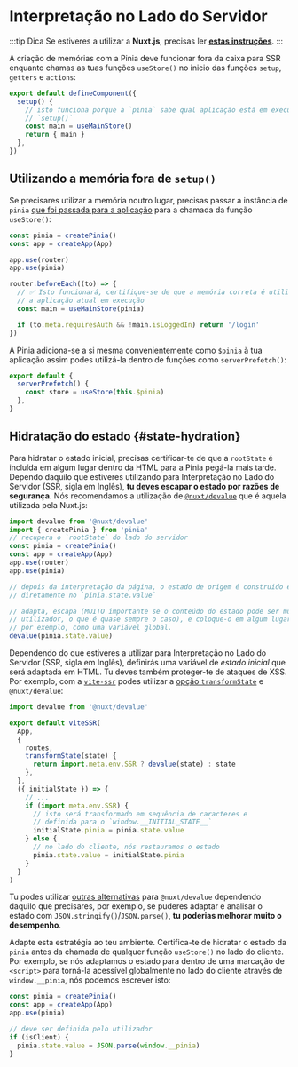 # Interpretação no Lado do Servidor

:::tip Dica
Se estiveres a utilizar a **Nuxt.js**, precisas ler [**estas instruções**](./nuxt.md).
:::

A criação de memórias com a Pinia deve funcionar fora da caixa para SSR enquanto chamas as tuas funções `useStore()` no inicio das funções `setup`, `getters` e `actions`:

```js
export default defineComponent({
  setup() {
    // isto funciona porque a `pinia` sabe qual aplicação está em execução dentro de
    // `setup()`
    const main = useMainStore()
    return { main }
  },
})
```

## Utilizando a memória fora de `setup()`

Se precisares utilizar a memória noutro lugar, precisas passar a instância de `pinia` [que foi passada para a aplicação](#instalar-a-extensão) para a chamada da função `useStore()`:

```js
const pinia = createPinia()
const app = createApp(App)

app.use(router)
app.use(pinia)

router.beforeEach((to) => {
  // ✅ Isto funcionará, certifique-se de que a memória correta é utilizada para
  // a aplicação atual em execução
  const main = useMainStore(pinia)

  if (to.meta.requiresAuth && !main.isLoggedIn) return '/login'
})
```

A Pinia adiciona-se a si mesma convenientemente como `$pinia` à tua aplicação assim podes utilizá-la dentro de funções como `serverPrefetch()`:

```js
export default {
  serverPrefetch() {
    const store = useStore(this.$pinia)
  },
}
```

## Hidratação do estado {#state-hydration}

Para hidratar o estado inicial, precisas certificar-te de que a `rootState` é incluída em algum lugar dentro da HTML para a Pinia pegá-la mais tarde. Dependo daquilo que estiveres utilizando para Interpretação no Lado do Servidor (SSR, sigla em Inglês), **tu deves escapar o estado por razões de segurança**. Nós recomendamos a utilização de [`@nuxt/devalue`](https://github.com/nuxt-contrib/devalue) que é aquela utilizada pela Nuxt.js:

```js
import devalue from '@nuxt/devalue'
import { createPinia } from 'pinia'
// recupera o `rootState` do lado do servidor
const pinia = createPinia()
const app = createApp(App)
app.use(router)
app.use(pinia)

// depois da interpretação da página, o estado de origem é construido e pode ser lido
// diretamente no `pinia.state.value`

// adapta, escapa (MUITO importante se o conteúdo do estado pode ser mudado pelo
// utilizador, o que é quase sempre o caso), e coloque-o em algum lugar na página,
// por exemplo, como uma variável global.
devalue(pinia.state.value)
```

Dependendo do que estiveres a utilizar para Interpretação no Lado do Servidor (SSR, sigla em Inglês), definirás uma variável de _estado inicial_ que será adaptada em HTML. Tu deves também proteger-te de ataques de XSS. Por exemplo, com a [`vite-ssr`](https://github.com/frandiox/vite-ssr) podes utilizar a [opção `transformState`](https://github.com/frandiox/vite-ssr#state-serialization) e `@nuxt/devalue`:

```js
import devalue from '@nuxt/devalue'

export default viteSSR(
  App,
  {
    routes,
    transformState(state) {
      return import.meta.env.SSR ? devalue(state) : state
    },
  },
  ({ initialState }) => {
    // ...
    if (import.meta.env.SSR) {
      // isto será transformado em sequência de caracteres e
      // definida para o `window.__INITIAL_STATE__`
      initialState.pinia = pinia.state.value
    } else {
      // no lado do cliente, nós restauramos o estado
      pinia.state.value = initialState.pinia
    }
  }
)
```

Tu podes utilizar [outras alternativas](https://github.com/nuxt-contrib/devalue#see-also) para `@nuxt/devalue` dependendo daquilo que precisares, por exemplo, se puderes adaptar e analisar o estado com `JSON.stringify()`/`JSON.parse()`, **tu poderias melhorar muito o desempenho**.

Adapte esta estratégia ao teu ambiente. Certifica-te de hidratar o estado da `pinia` antes da chamada de qualquer função `useStore()` no lado do cliente. Por exemplo, se nós adaptamos o estado para dentro de uma marcação de `<script>` para torná-la acessível globalmente no lado do cliente através de `window.__pinia`, nós podemos escrever isto:

```js
const pinia = createPinia()
const app = createApp(App)
app.use(pinia)

// deve ser definida pelo utilizador
if (isClient) {
  pinia.state.value = JSON.parse(window.__pinia)
}
```
